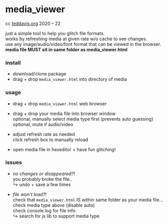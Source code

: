 # media_viewer
cc [teddavis.org](https://teddavis.org) 2020 – 22  
 
just a simple tool to help you glitch file formats.   
works by refreshing media at given rate w/o cache to see changes.  
use any image/audio/video/font format that can be viewed in the browser.  
**media file MUST sit in same folder as media_viewer.html**

### install
- download/clone package
- drag + drop `media_viewer.html` into directory of media

### usage
- drag + drop `media_viewer.html` web browser

- drag + drop your media file into browser window   
optional, manually select media type first (prevents auto guessing)  
optional, mute if audio/video

- adjust refresh rate as needed  
click refresh box to manually reload

- open media file in hexeditor + have fun glitching!

### issues
- *no changes or disappeared?!*  
you probably broke the file..  
↪ undo + save a few times

- *file won't load?!*  
check that `media_viewer.html` IS within same folder as your media file...  
check media type above (disable auto)  
check console.log for file info   
↪ search for js lib to support media type